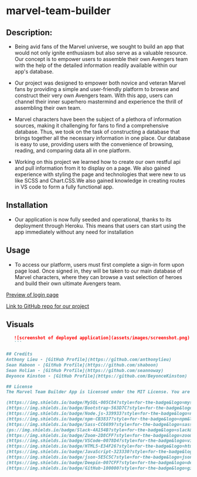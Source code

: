 # marvel-team-builder

## Description: 

- Being avid fans of the Marvel universe, we sought to build an app that would not only ignite enthusiasm but also serve as a valuable resource. Our concept is to empower users to assemble their own Avengers team with the help of the detailed information readily available within our app's database.

- Our project was designed to empower both novice and veteran Marvel fans by providing a simple and user-friendly platform to browse and construct their very own Avengers team. With this app, users can channel their inner superhero mastermind and experience the thrill of assembling their own team.

- Marvel characters have been the subject of a plethora of information sources, making it challenging for fans to find a comprehensive database. Thus, we took on the task of constructing a database that brings together all the necessary information in one place. Our database is easy to use, providing users with the convenience of browsing, reading, and comparing data all in one platform.

- Working on this project we learned how to create our own restful api and pull information from it to display on a page. We also gained experience with styling the page and technologies that were new to us like SCSS and Chart.CSS.We also gained knowledge in creating routes in VS code to form a fully functional app.

## Installation 
- Our application is now fully seeded and operational, thanks to its deployment through Heroku. This means that users can start using the app immediately without any need for installation

## Usage
- To access our platform, users must first complete a sign-in form upon page load. Once signed in, they will be taken to our main database of Marvel characters, where they can browse a vast selection of heroes and build their own ultimate Avengers team.

[Preview of login page](assets/images/screenshot-login.png)

[Link to GitHub repo for our project](https://github.com/anthonylieu/marvel-team-builder)



## Visuals
 ```md
    ![screenshot of deployed application](assets/images/screenshot.png)
    ```

## Credits
Anthony Lieu - [GitHub Profile](https://github.com/anthonylieu)
Sean Haboon - [GitHub Profile](https://github.com/shaboon)
Sean Holian - [GitHub Profile](https://github.com/seannoway)
Beyonce Kinston - [GitHub Profile](https://github.com/BeyonceKinston)

## License 
The Marvel Team Builder App is licensed under the MIT License. You are free to use, modify, and distribute the app as you see fit, as long as you include the original license and copyright notices.

(https://img.shields.io/badge/MySQL-005C84?style=for-the-badge&logo=mysql&logoColor=white)
(https://img.shields.io/badge/Bootstrap-563D7C?style=for-the-badge&logo=bootstrap&logoColor=white)
(https://img.shields.io/badge/Node.js-339933?style=for-the-badge&logo=nodedotjs&logoColor=white)
(https://img.shields.io/badge/npm-CB3837?style=for-the-badge&logo=npm&logoColor=white)
(https://img.shields.io/badge/Sass-CC6699?style=for-the-badge&logo=sass&logoColor=white)
(ps://img.shields.io/badge/Slack-4A154B?style=for-the-badge&logo=slack&logoColor=white)
(https://img.shields.io/badge/Zoom-2D8CFF?style=for-the-badge&logo=zoom&logoColor=white)
(https://img.shields.io/badge/VSCode-0078D4?style=for-the-badge&logo=visual%20studio%20code&logoColor=white)
(https://img.shields.io/badge/HTML5-E34F26?style=for-the-badge&logo=html5&logoColor=white)
(https://img.shields.io/badge/JavaScript-323330?style=for-the-badge&logo=javascript&logoColor=F7DF1E)
(https://img.shields.io/badge/json-5E5C5C?style=for-the-badge&logo=json&logoColor=white)
(https://img.shields.io/badge/Deepin-007CFF?style=for-the-badge&logo=deepin&logoColor=white)
(https://img.shields.io/badge/GitHub-100000?style=for-the-badge&logo=github&logoColor=white)